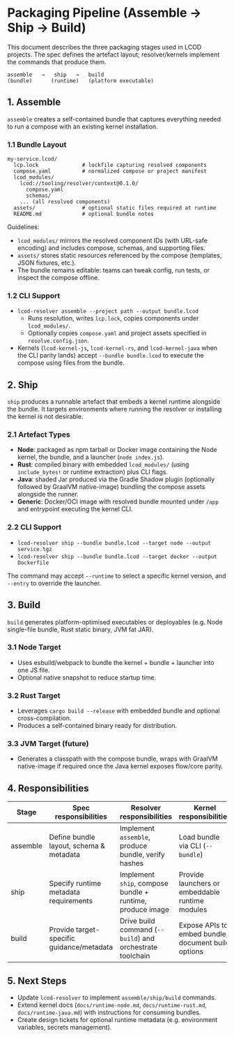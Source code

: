 # Packaging Pipeline (Assemble → Ship → Build)

This document describes the three packaging stages used in LCOD projects. The spec defines the artefact layout; resolver/kernels implement the commands that produce them.

```
assemble   →   ship   →   build
(bundle)      (runtime)   (platform executable)
```

## 1. Assemble

`assemble` creates a self-contained bundle that captures everything needed to run a compose with an existing kernel installation.

### 1.1 Bundle Layout

```
my-service.lcod/
  lcp.lock              # lockfile capturing resolved components
  compose.yaml          # normalized compose or project manifest
  lcod_modules/
    lcod://tooling/resolver/context@0.1.0/
      compose.yaml
      schemas/
    ... (all resolved components)
  assets/               # optional static files required at runtime
  README.md             # optional bundle notes
```

Guidelines:

- `lcod_modules/` mirrors the resolved component IDs (with URL-safe encoding) and includes compose, schemas, and supporting files.
- `assets/` stores static resources referenced by the compose (templates, JSON fixtures, etc.).
- The bundle remains editable: teams can tweak config, run tests, or inspect the compose offline.

### 1.2 CLI Support

- `lcod-resolver assemble --project path --output bundle.lcod`
  - Runs resolution, writes `lcp.lock`, copies components under `lcod_modules/`.
  - Optionally copies `compose.yaml` and project assets specified in `resolve.config.json`.
- Kernels (`lcod-kernel-js`, `lcod-kernel-rs`, and `lcod-kernel-java` when the CLI parity lands) accept `--bundle bundle.lcod` to execute the compose using files from the bundle.

## 2. Ship

`ship` produces a runnable artefact that embeds a kernel runtime alongside the bundle. It targets environments where running the resolver or installing the kernel is not desirable.

### 2.1 Artefact Types

- **Node**: packaged as npm tarball or Docker image containing the Node kernel, the bundle, and a launcher (`node index.js`).
- **Rust**: compiled binary with embedded `lcod_modules/` (using `include_bytes!` or runtime extraction) plus CLI flags.
- **Java**: shaded Jar produced via the Gradle Shadow plugin (optionally followed by GraalVM native-image) bundling the compose assets alongside the runner.
- **Generic**: Docker/OCI image with resolved bundle mounted under `/app` and entrypoint executing the kernel CLI.

### 2.2 CLI Support

- `lcod-resolver ship --bundle bundle.lcod --target node --output service.tgz`
- `lcod-resolver ship --bundle bundle.lcod --target docker --output Dockerfile`

The command may accept `--runtime` to select a specific kernel version, and `--entry` to override the launcher.

## 3. Build

`build` generates platform-optimised executables or deployables (e.g. Node single-file bundle, Rust static binary, JVM fat JAR).

### 3.1 Node Target

- Uses esbuild/webpack to bundle the kernel + bundle + launcher into one JS file.
- Optional native snapshot to reduce startup time.

### 3.2 Rust Target

- Leverages `cargo build --release` with embedded bundle and optional cross-compilation.
- Produces a self-contained binary ready for distribution.

### 3.3 JVM Target (future)

- Generates a classpath with the compose bundle, wraps with GraalVM native-image if required once the Java kernel exposes flow/core parity.

## 4. Responsibilities

| Stage    | Spec responsibilities                     | Resolver responsibilities                                  | Kernel responsibilities                                 |
|----------|--------------------------------------------|------------------------------------------------------------|---------------------------------------------------------|
| assemble | Define bundle layout, schema & metadata    | Implement `assemble`, produce bundle, verify hashes        | Load bundle via CLI (`--bundle`)                        |
| ship     | Specify runtime metadata requirements      | Implement `ship`, compose bundle + runtime, produce image | Provide launchers or embeddable runtime modules        |
| build    | Provide target-specific guidance/metadata  | Drive build command (`--build`) and orchestrate toolchain | Expose APIs to embed bundle; document build options     |

## 5. Next Steps

- Update `lcod-resolver` to implement `assemble/ship/build` commands.
- Extend kernel docs (`docs/runtime-node.md`, `docs/runtime-rust.md`, `docs/runtime-java.md`) with instructions for consuming bundles.
- Create design tickets for optional runtime metadata (e.g. environment variables, secrets management).

